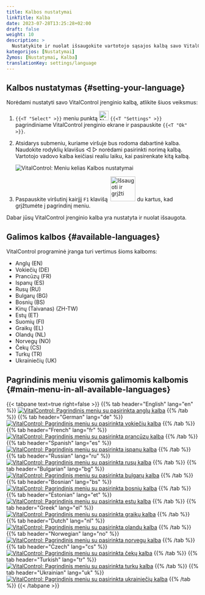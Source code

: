 ```yaml
---
title: Kalbos nustatymai
linkTitle: Kalba
date: 2023-07-28T13:25:28+02:00
draft: false
weight: 10
description: >
  Nustatykite ir nuolat išsaugokite vartotojo sąsajos kalbą savo VitalControl įrenginyje.
kategorijos: [Nustatymai]
Žymos: [Nustatymai, Kalba]
translationKey: settings/language
---
```

## Kalbos nustatymas {#setting-your-language}

Norėdami nustatyti savo VitalControl įrenginio kalbą, atlikite šiuos veiksmus:

1. `{{<T "Select" >}}` meniu punktą <img src="/icons/gear.svg" width="25" align="bottom" alt="Nustatymai" /> `{{<T "Settings" >}}` pagrindiniame VitalControl įrenginio ekrane ir paspauskite `{{<T "Ok" >}}`.

1. Atsidarys submeniu, kuriame viršuje bus rodoma dabartinė kalba. Naudokite rodyklių klavišus ◁ ▷ norėdami pasirinkti norimą kalbą. Vartotojo vadovo kalba keičiasi realiu laiku, kai pasirenkate kitą kalbą.

   ![VitalControl: Meniu kelias Kalbos nustatymai](../images/select-lang.png "Kalbos nustatymas")

1. Paspauskite viršutinį kairįjį `F1` klavišą &nbsp;<img src="/icons/footer/save_exit.svg" width="65" align="bottom" alt="Išsaugoti ir grįžti" /> du kartus, kad grįžtumėte į pagrindinį meniu.

Dabar jūsų VitalControl įrenginio kalba yra nustatyta ir nuolat išsaugota.

## Galimos kalbos {#available-languages}

VitalControl programinė įranga turi vertimus šioms kalboms:

- Anglų (EN)
- Vokiečių (DE)
- Prancūzų (FR)
- Ispanų (ES)
- Rusų (RU)
- Bulgarų (BG)
- Bosnių (BS)
- Kinų (Taivanas) (ZH-TW)
- Estų (ET)
- Suomių (FI)
- Graikų (EL)
- Olandų (NL)
- Norvegų (NO)
- Čekų (CS)
- Turkų (TR)
- Ukrainiečių (UK)

## Pagrindinis meniu visomis galimomis kalbomis {#main-menu-in-all-available-languages}

{{< tabpane text=true right=false >}}
  {{% tab header="English" lang="en" %}}
[![VitalControl: Pagrindinis meniu su pasirinkta anglų kalba](/images/homescreen/english.png "Pagrindinis meniu Anglų")](/en/demo/ "Demo app VitalControl (EN)")
  {{% /tab %}}
  {{% tab header="German" lang="de" %}}
[![VitalControl: Pagrindinis meniu su pasirinkta vokiečių kalba](/images/homescreen/german.png "Pagrindinis meniu Vokiečių")](/demo/ "Demo app VitalControl (DE)")
  {{% /tab %}}
  {{% tab header="French" lang="fr" %}}
[![VitalControl: Pagrindinis meniu su pasirinkta prancūzų kalba](/images/homescreen/french.png "Pagrindinis meniu Prancūzų")](/fr/demo/ "Demo app VitalControl (FR)")
  {{% /tab %}}
  {{% tab header="Spanish" lang="es" %}}
[![VitalControl: Pagrindinis meniu su pasirinkta ispanų kalba](/images/homescreen/spanish.png "Pagrindinis meniu Ispanų")](/es/demo/ "Demo app VitalControl (ES)")
  {{% /tab %}}
  {{% tab header="Russian" lang="ru" %}}
[![VitalControl: Pagrindinis meniu su pasirinkta rusų kalba](/images/homescreen/russian.png "Pagrindinis meniu Rusų")](/ru/demo/ "Demo app VitalControl (RU)")
  {{% /tab %}}
  {{% tab header="Bulgarian" lang="bg" %}}
[![VitalControl: Pagrindinis meniu su pasirinkta bulgarų kalba](/images/homescreen/bulgarian.png "Pagrindinis meniu Bulgarų")](/bg/demo/ "Demo app VitalControl (BG)")
  {{% /tab %}}
  {{% tab header="Bosnian" lang="bs" %}}
[![VitalControl: Pagrindinis meniu su pasirinkta bosnių kalba](/images/homescreen/bosnian.png "Pagrindinis meniu Bosnių")](/lt/demo/ "Demo app VitalControl (BS)")
  {{% /tab %}}
  {{% tab header="Estonian" lang="et" %}}
[![VitalControl: Pagrindinis meniu su pasirinkta estų kalba](/images/homescreen/estonian.png "Pagrindinis meniu Estų")](/et/demo/ "Demo app VitalControl (ET)")
  {{% /tab %}}
  {{% tab header="Greek" lang="el" %}}
[![VitalControl: Pagrindinis meniu su pasirinkta graikų kalba](/images/homescreen/greek.png "Pagrindinis meniu Graikų")](/el/demo/ "Demo app VitalControl (EL)")
  {{% /tab %}}
  {{% tab header="Dutch" lang="nl" %}}
[![VitalControl: Pagrindinis meniu su pasirinkta olandų kalba](/images/homescreen/dutch.png "Pagrindinis meniu Olandų")](/nl/demo/ "Demo app VitalControl (NL)")
  {{% /tab %}}
  {{% tab header="Norwegian" lang="no" %}}
[![VitalControl: Pagrindinis meniu su pasirinkta norvegų kalba](/images/homescreen/norwegian.png "Pagrindinis meniu Norvegų")](/no/demo/ "Demo app VitalControl (NO)")
  {{% /tab %}}
  {{% tab header="Czech" lang="cs" %}}
[![VitalControl: Pagrindinis meniu su pasirinkta čekų kalba](/images/homescreen/czech.png "Pagrindinis meniu Čekų")](/cs/demo/ "Demo app VitalControl (CS)")
  {{% /tab %}}
  {{% tab header="Turkish" lang="tr" %}}
[![VitalControl: Pagrindinis meniu su pasirinkta turkų kalba](/images/homescreen/turkish.png "Pagrindinis meniu Turkų")](/tr/demo/ "Demo app VitalControl (TR)")
  {{% /tab %}}
  {{% tab header="Ukrainian" lang="uk" %}}
[![VitalControl: Pagrindinis meniu su pasirinkta ukrainiečių kalba](/images/homescreen/ukrainian.png "Pagrindinis meniu Ukrainiečių")](/uk/demo/ "Demo app VitalControl (UK)")
  {{% /tab %}}
{{< /tabpane >}}


